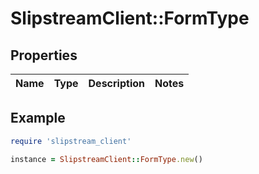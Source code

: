 # SlipstreamClient::FormType

## Properties

| Name | Type | Description | Notes |
| ---- | ---- | ----------- | ----- |

## Example

```ruby
require 'slipstream_client'

instance = SlipstreamClient::FormType.new()
```

